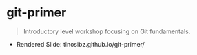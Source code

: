 # git-primer

> Introductory level workshop focusing on Git fundamentals.

- Rendered Slide: tinosibz.github.io/git-primer/
